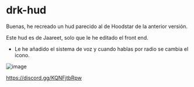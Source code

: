 # drk-hud
Buenas, he recreado un hud parecido al de Hoodstar de la anterior versión. 

Este hud es de Jaareet, solo que le he editado el front end.

- Le he añadido el sistema de voz y cuando hablas por radio se cambia el icono.

![image](https://github.com/drakeeoo/drk-hud/assets/140249987/ddfb222a-772b-4d5b-a938-dc85c7dfe541)

https://discord.gg/KQNFjtbRpw

